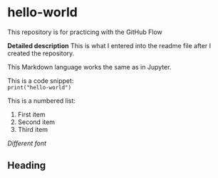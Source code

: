 # hello-world
This repository is for practicing with the GitHub Flow


**Detailed description**
This is what I entered into the readme file after I created the repository.

This Markdown language works the same as in Jupyter.

This is a code snippet:  
`print("hello-world")`

This is a numbered list:
1. First item
2. Second item
2. Third item

*Different font*

## Heading ##

